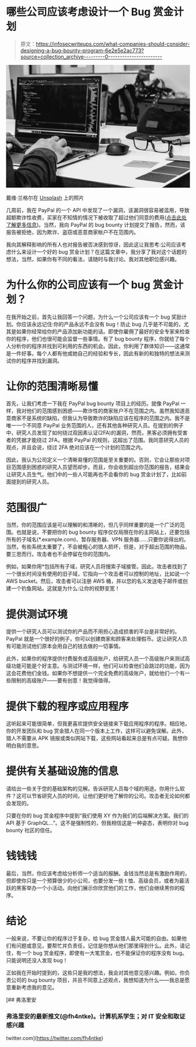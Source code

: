 # 哪些公司应该考虑设计一个 Bug 赏金计划

> 原文：<https://infosecwriteups.com/what-companies-should-consider-designing-a-bug-bounty-program-6e2e5e2ac773?source=collection_archive---------0----------------------->

![](img/6935a32e91fa2d470f85e25505c82a0d.png)

戴维·兰格尔在 [Unsplash](https://unsplash.com?utm_source=medium&utm_medium=referral) 上的照片

几周前，我在 PayPal 的一个 API 中发现了一个漏洞，该漏洞很容易被滥用，导致超额欺诈性收费，买家在不知情的情况下被收取了超过他们同意的费用([点击此处了解更多信息](https://faui1-files.cs.fau.de/public/publications/df/df-whitepaper-19.pdf))。当然，我向 PayPal 的 bug bounty 计划提交了报告，然而，该报告被拒绝，因为欺诈、盗窃或恶意商家帐户不在范围内。

我向其解释影响的所有人也对报告被否决感到惊讶，因此这让我思考:公司应该考虑什么来设计一个好的 bug 赏金计划？在这篇文章中，我分享了我对这个话题的想法，当然，如果你有不同的看法，请随时与我讨论。我对其他职位感兴趣。

# 为什么你的公司应该有一个 bug 赏金计划？

在我开始之前，首先让我回答一个问题，为什么一个公司应该有一个 bug 奖励计划。你应该永远记住:你的产品永远不会没有 bug！防止 bug 几乎是不可能的，尤其是如果你经常给你的产品添加新功能的话。即使你雇佣了最好的安全专家来检查你的程序，他们也很可能会监督一些事情。有了 bug bounty 程序，你就给了每个人分析你的程序并找到可利用的东西的机会。因此，你利用了群体知识——这通常是一件好事。每个人都有他或她自己的经验和专长，因此有新的和独特的想法来测试你的程序并找到漏洞。

# 让你的范围清晰易懂

首先，让我们考虑一下我在 PayPal bug bounty 项目上的经历。就像 PayPal 一样，我对他们的范围感到困惑——欺诈性的商家账户不在范围之内。虽然我知道恶意商家不是系统的缺陷，但我认为导致欺诈的缺陷应该在程序的范围之内。我不是唯一一个不同意 PayPal 业务范围的人，还有其他各种研究人员。在提到的例子中，研究人员发现了如何绕过双因素认证(2FA)的漏洞，然而，黑客必须拥有受害者的凭据才能绕过 2FA，根据 PayPal 的规则，这超出了范围。我同意研究人员的观点，并且会说，绕过 2FA 绝对应该在一个计划的范围之内。

因此，我认为公司定义一个清晰易懂的范围是至关重要的。否则，它会让那些对项目范围感到困惑的研究人员望而却步。而且，你会收到超出你范围的报告，结果会让研究人员生气。他们中的一些人可能再也不会看你的 bug 赏金计划了，比如前面提到的研究人员。

# 范围很广

当然，你的范围应该是可以理解的和清晰的，但几乎同样重要的是一个广泛的范围。也就是说，不要把你的 bug bounty 程序仅仅局限在你的主网站上，还要包括所有的子域名(*.example.com)、暂存服务器、VPN 服务器……只要你说得出的。当然，有些系统太重要了，不会被粗心的猎人损坏，但是，对于超出范围的物品，要三思而行。攻击者也不会停留在你的范围内。

例如，如果你用*包括所有子域，研究人员将搜索子域接管。因此，攻击者找到了一个很长时间没有使用的旧子域，它指向一个攻击者可以控制的地址，比如说一个 AWS bucket。然后，攻击者可以注册 AWS 桶，并以您的名义发送电子邮件或创建一个钓鱼网站。这就是为什么:让你的视野变宽！

# 提供测试环境

提供一个研究人员可以测试你的产品而不用担心造成损害的平台是非常好的。PayPal 就是一个很好的例子，你可以创建商家和顾客来处理假币。这让研究人员有可能测试他们原本会用自己的钱去做的一切事情。

此外，如果你的程序提供付费服务或高级账户，给研究人员一个高级账户来测试高级功能可能是个好主意。与测试环境一样，他们可以检查他们会跳过的功能，因为这会花费他们金钱。如果你不想提供一个完全免费的高级账户，就给他们一个有一些限制的高级账户——要有创意！我觉得值得。

# 提供下载的程序或应用程序

这听起来可能很简单，但我更喜欢提供安全链接来下载应用程序的程序。相应地，你的开发团队和 bug 赏金猎人在同一个版本上工作，这样可以避免误解。此外，猎人不需要从 APK 镜报或类似网站下载，这些网站看起来总是有点可疑。我想你明白我的意思。

# 提供有关基础设施的信息

请给出一些关于您的基础架构的见解。告诉研究人员每个域的用途。你用什么软件？这可以节省研究人员的时间，让他们更好地了解你的公司。攻击者无论如何都会发现的。

只要在你的 bug 赏金程序中提到“我们使用 XY 作为我们的后端解决方案。我们的 API 基于 GraphQL…”。这不是强制性的，但我相信这是一种姿态，表明你对 bug bounty 社区的信任。

# 钱钱钱

最后，当然，你应该考虑给分析师一个适当的报酬。金钱当然总是有激励作用的，但即使你只是一个预算很少的小公司，也要分发一些 t 恤、高级会员，或者为最活跃的黑客举办一个小活动。向他们展示你欣赏他们的工作，他们会继续黑你的程序。

# 结论

一般来说，不要让你的程序过于复杂，给 bug 赏金猎人最大可能的自由。如果他们有问题或意见，要帮忙并负责任，记住是你想从他们那里得到什么。此外，请记住，有一个 bug 赏金程序，即使有一大笔赏金，也不能保证你的程序没有 bug。只能说明还没人发现 bug！

正如我在开始时提到的，这些只是我的想法，我会对其他意见感兴趣。例如，你负责公司的 bug bounty 项目，并且不同意上述观点，我想知道为什么——我总是愿意重新考虑我的意见。

[](https://twitter.com/fh4ntke) [## 弗洛里安

### 弗洛里安的最新推文(@fh4ntke)。计算机系学生；对 IT 安全和取证感兴趣

twitter.com](https://twitter.com/fh4ntke)